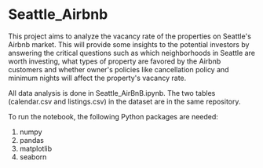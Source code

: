 # Seattle_Airbnb

This project aims to analyze the vacancy rate of the properties on Seattle's Airbnb market. This will provide some insights to the potential investors by answering the critical questions such as which neighborhoods in Seattle are worth investing, what types of property are favored by the Airbnb customers and whether owner's policies like cancellation policy and minimum nights will affect the property's vacancy rate.

All data analysis is done in Seattle_AirBnB.ipynb. The two tables (calendar.csv and listings.csv) in the dataset are in the same repository. 

To run the notebook, the following Python packages are needed:
1. numpy
2. pandas
3. matplotlib
4. seaborn
